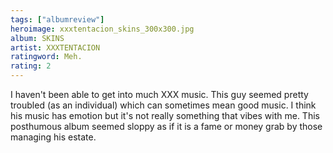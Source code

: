 ```yaml
---
tags: ["albumreview"]
heroimage: xxxtentacion_skins_300x300.jpg
album: SKINS
artist: XXXTENTACION
ratingword: Meh.
rating: 2
---
```


I haven't been able to get into much XXX music. This guy seemed pretty troubled
(as an individual) which can sometimes mean good music. I think his music has
emotion but it's not really something that vibes with me. This posthumous album
seemed sloppy as if it is a fame or money grab by those managing his estate.
